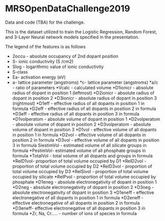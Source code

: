 # MRSOpenDataChallenge2019
Data and code (TBA) for the challenge.

This is the dataset utilized to train the Logistic Regression, Random Forest, and 3-Layer Neural network models specified in the presentation.

The legend of the features is as follows


* 2occu - absolute occupancy of 2nd dopant position
* S- ionic conductivity (S /cm2)
* Slog - logarithmic value of ionic conductivity
* S-class 
* Ea- activation energy (eV)
* a- lattice parameter (angstroms)
*c- lattice parameter (angstroms)
*a/c - ratio of parameters
*Vcalc - calculated volume
*D1ionicr - absolute radius of dopant in position 1 (leftmost)
*D2ionicr - absolute radius of dopant in position 2
*D3ionicr - absolute radius of dopant in position 3 (rightmost)
*D1eff - effective radius of all dopants in position 1 in formula
*D2eff - effective radius of all dopants in position 2 in formula
*D3eff - effective radius of all dopants in position 3 in formula
*D1volperatom - absolute volume of dopant in position 1
*D2volperatom - absolute volume of dopant in position 2
*D3volperatom - absolute volume of dopant in position 3
*D1vol - effective volume of all dopants in position 1 in formula
*D2vol - effective volume of all dopants in position 2 in formula
*D3vol - effective volume of all dopants in position 3 in formula
SiestimVol - estimated volume of all silicate groups in formula
*PestimVol- estimated volume of all phosphate groups in formula
*TotalVol - total volume of all dopants and groups in formula
*RelD1vol- proportion of total volume occupied by D1
*RelD2vol - proportion of total volume occupied by D2
*RelD3vol - proportion of total volume occupied by D3
*RelSivol - proportion of total volume occupied by silicate
*RelPvol - proportion of total volume occupied by phosphate
*D1eneg - absolute electronegativity of dopant in position 1 
*D2neg - absolute electronegativity of dopant in position 2
*D3neg - absolute electronegativity of dopant in position 3 
*D1eneff - effective electronegative of all dopants in position 1 in formula
*D2eneff - effective electronegative of all dopants in position 2 in formula
*D3eneff- effective electronegative of all dopants in position 3 in formula
*Zr, Na, Cr..... - number of ions of species in formula
